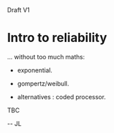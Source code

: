 Draft V1

Intro to reliability
============

... without too much maths:

 -  exponential.

 -  gompertz/weibull.  

 -  alternatives : coded processor.

TBC
 
-- JL

